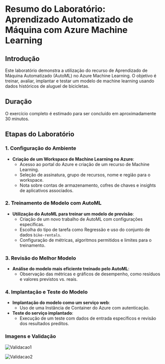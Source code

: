 # Resumo do Laboratório: Aprendizado Automatizado de Máquina com Azure Machine Learning

## Introdução
Este laboratório demonstra a utilização do recurso de Aprendizado de Máquina Automatizado (AutoML) no Azure Machine Learning. O objetivo é treinar, avaliar, implantar e testar um modelo de machine learning usando dados históricos de aluguel de bicicletas.

## Duração
O exercício completo é estimado para ser concluído em aproximadamente 30 minutos.

## Etapas do Laboratório

### 1. Configuração do Ambiente
- **Criação de um Workspace de Machine Learning no Azure**:
  - Acesso ao portal do Azure e criação de um recurso de Machine Learning.
  - Seleção de assinatura, grupo de recursos, nome e região para o workspace.
  - Nota sobre contas de armazenamento, cofres de chaves e insights de aplicativos associados.

### 2. Treinamento de Modelo com AutoML
- **Utilização do AutoML para treinar um modelo de previsão**:
  - Criação de um novo trabalho de AutoML com configurações específicas.
  - Escolha do tipo de tarefa como Regressão e uso do conjunto de dados `bike-rentals`.
  - Configuração de métricas, algoritmos permitidos e limites para o treinamento.

### 3. Revisão do Melhor Modelo
- **Análise do modelo mais eficiente treinado pelo AutoML**:
  - Observação das métricas e gráficos de desempenho, como resíduos e valores previstos vs. reais.

### 4. Implantação e Teste do Modelo
- **Implantação do modelo como um serviço web**:
  - Uso de uma Instância de Container do Azure com autenticação.
- **Teste do serviço implantado**:
  - Execução de um teste com dados de entrada específicos e revisão dos resultados preditos.


### Imagens e Validação
![Validacao1](images/AzureML-1.png.png)

![Validacao2](images/AzureML-2.png.png)
